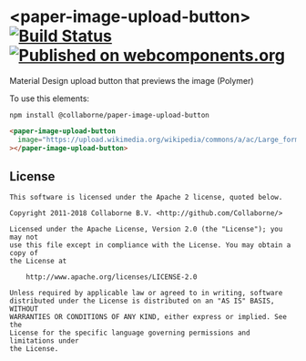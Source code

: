 # \<paper-image-upload-button\> [![Build Status](https://travis-ci.org/Collaborne/paper-image-upload-but.svg?branch=master)](https://travis-ci.org/Collaborne/paper-image-upload-but) [![Published on webcomponents.org](https://img.shields.io/badge/webcomponents.org-published-blue.svg)](https://www.webcomponents.org/element/Collaborne/paper-image-upload-button)

Material Design upload button that previews the image (Polymer)

To use this elements:

`npm install @collaborne/paper-image-upload-button`

```html
<paper-image-upload-button
  image="https://upload.wikimedia.org/wikipedia/commons/a/ac/Large_format_camera_lens.jpg"
></paper-image-upload-button>
```

## License

    This software is licensed under the Apache 2 license, quoted below.

    Copyright 2011-2018 Collaborne B.V. <http://github.com/Collaborne/>

    Licensed under the Apache License, Version 2.0 (the "License"); you may not
    use this file except in compliance with the License. You may obtain a copy of
    the License at

        http://www.apache.org/licenses/LICENSE-2.0

    Unless required by applicable law or agreed to in writing, software
    distributed under the License is distributed on an "AS IS" BASIS, WITHOUT
    WARRANTIES OR CONDITIONS OF ANY KIND, either express or implied. See the
    License for the specific language governing permissions and limitations under
    the License.
